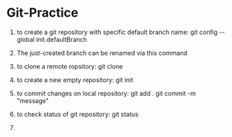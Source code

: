 # Git-Practice

1) to create a git repository with specific default branch name:
	git config --global init.defaultBranch <name>
2) The just-created branch can be renamed via this command
	 
3) to clone a remote ropsitory:
	git clone <URL>
4) to create a new empty repository:
	git init
5) to commit changes on local repository:
	git add .
	git commit -m "message"
6) to check status of git repository:
	git status
7) 
